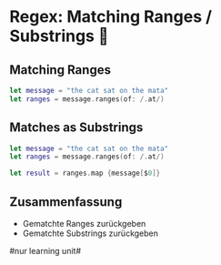 # Regex: Matching Ranges / Substrings 🧿

## Matching Ranges

```swift
let message = "the cat sat on the mata"
let ranges = message.ranges(of: /.at/)
```

## Matches as Substrings

```swift
let message = "the cat sat on the mata"
let ranges = message.ranges(of: /.at/)

let result = ranges.map {message[$0]}
```

## Zusammenfassung
- Gematchte Ranges zurückgeben
- Gematchte Substrings zurückgeben


#nur learning unit#